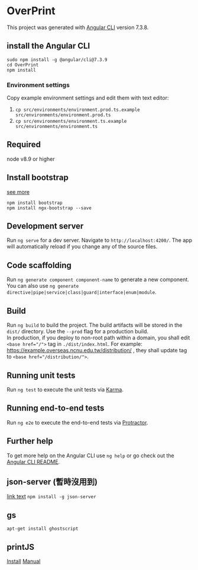# OverPrint

This project was generated with [Angular CLI](https://github.com/angular/angular-cli) version 7.3.8.

## install the Angular CLI
```
sudo npm install -g @angular/cli@7.3.9
cd OverPrint
npm install
```

### Environment settings
Copy example environment settings and edit them with text editor:
1. ```cp src/environments/environment.prod.ts.example src/environments/environment.prod.ts```  
2. ```cp src/environments/environment.ts.example src/environments/environment.ts```


## Required
node v8.9 or higher

## Install bootstrap
[see more](https://loiane.com/2017/08/how-to-add-bootstrap-to-an-angular-cli-project/)
```
npm install bootstrap
npm install ngx-bootstrap --save
```

## Development server

Run `ng serve` for a dev server. Navigate to `http://localhost:4200/`. The app will automatically reload if you change any of the source files.

## Code scaffolding

Run `ng generate component component-name` to generate a new component. You can also use `ng generate directive|pipe|service|class|guard|interface|enum|module`.

## Build

Run `ng build` to build the project. The build artifacts will be stored in the `dist/` directory. Use the `--prod` flag for a production build.  
In production, if you deploy to non-root path within a domain, you shall edit ``<base href="/">`` tag in ``./dist/index.html``.  For example: https://example.overseas.ncnu.edu.tw/distribution/ , they shall update tag to ``<base href="/distribution/">``.

## Running unit tests

Run `ng test` to execute the unit tests via [Karma](https://karma-runner.github.io).

## Running end-to-end tests

Run `ng e2e` to execute the end-to-end tests via [Protractor](http://www.protractortest.org/).

## Further help

To get more help on the Angular CLI use `ng help` or go check out the [Angular CLI README](https://github.com/angular/angular-cli/blob/master/README.md).

## json-server (暫時沒用到)
[link text](https://oomusou.io/angular/api/)
`npm install -g json-server`

## gs
`apt-get install ghostscript`

## printJS
[Install](https://printjs.crabbly.com/)
[Manual](https://github.com/crabbly/Print.js)
 

